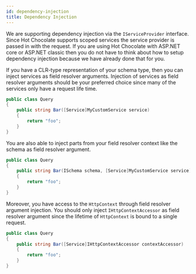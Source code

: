 ```yaml
---
id: dependency-injection
title: Dependency Injection
---
```


We are supporting dependency injection via the `IServiceProvider` interface. Since Hot Chocolate supports scoped services the service provider is passed in with the request. If you are using Hot Chocolate with ASP.NET core or ASP.NET classic then you do not have to think about how to setup dependency injection because we have already done that for you.

If you have a CLR-type representation of your schema type, then you can inject services as field resolver arguments. Injection of services as field resolver arguments should be your preferred choice since many of the services only have a request life time.

```csharp
public class Query
{
    public string Bar([Service]MyCustomService service)
    {
        return "foo";
    }
}
```

You are also able to inject parts from your field resolver context like the schema as field resolver argument.

```csharp
public class Query
{
    public string Bar(ISchema schema, [Service]MyCustomService service)
    {
        return "foo";
    }
}
```

Moreover, you have access to the `HttpContext` through field resolver argument injection. You should only inject `IHttpContextAccessor` as field resolver argument since the lifetime of `HttpContext` is bound to a single request.

```csharp
public class Query
{
    public string Bar([Service]IHttpContextAccessor contextAccessor)
    {
        return "foo";
    }
}
```
